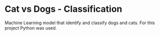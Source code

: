 # Cat vs Dogs - Classification
Machine Learning model that identify and classify dogs and cats.
For this project Python was used.
